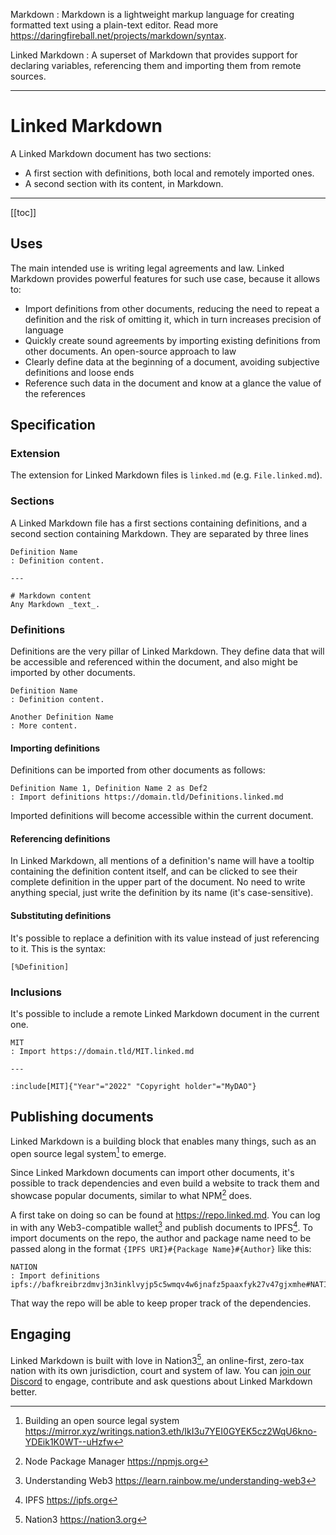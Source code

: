 Markdown
: Markdown is a lightweight markup language for creating formatted text using a plain-text editor. Read more https://daringfireball.net/projects/markdown/syntax.

Linked Markdown
: A superset of Markdown that provides support for declaring variables, referencing them and importing them from remote sources.

---

# Linked Markdown

A Linked Markdown document has two sections:

- A first section with definitions, both local and remotely imported ones.
- A second section with its content, in Markdown.

---

[[toc]]

## Uses

The main intended use is writing legal agreements and law. Linked Markdown provides powerful features for such use case, because it allows to:

- Import definitions from other documents, reducing the need to repeat a definition and the risk of omitting it, which in turn increases precision of language
- Quickly create sound agreements by importing existing definitions from other documents. An open-source approach to law
- Clearly define data at the beginning of a document, avoiding subjective definitions and loose ends
- Reference such data in the document and know at a glance the value of the references

## Specification

### Extension

The extension for Linked Markdown files is `linked.md` (e.g. `File.linked.md`).

### Sections

A Linked Markdown file has a first sections containing definitions, and a second section containing Markdown. They are separated by three lines

```
Definition Name
: Definition content.

---

# Markdown content
Any Markdown _text_.
```

### Definitions

Definitions are the very pillar of Linked Markdown. They define data that will be accessible and referenced within the document, and also might be imported by other documents.

```
Definition Name
: Definition content.

Another Definition Name
: More content.
```

#### Importing definitions

Definitions can be imported from other documents as follows:

```
Definition Name 1, Definition Name 2 as Def2
: Import definitions https://domain.tld/Definitions.linked.md
```

Imported definitions will become accessible within the current document.

#### Referencing definitions

In Linked Markdown, all mentions of a definition's name will have a tooltip containing the definition content itself, and can be clicked to see their complete definition in the upper part of the document.
No need to write anything special, just write the definition by its name (it's case-sensitive).

#### Substituting definitions

It's possible to replace a definition with its value instead of just referencing to it. This is the syntax:

```
[%Definition]
```

### Inclusions

It's possible to include a remote Linked Markdown document in the current one.

```
MIT
: Import https://domain.tld/MIT.linked.md

---

:include[MIT]{"Year"="2022" "Copyright holder"="MyDAO"}
```

## Publishing documents

Linked Markdown is a building block that enables many things, such as an open source legal system[^1] to emerge.

Since Linked Markdown documents can import other documents, it's possible to track dependencies and even build a website to track them and showcase popular documents, similar to what NPM[^2] does.

A first take on doing so can be found at https://repo.linked.md. You can log in with any Web3-compatible wallet[^3] and publish documents to IPFS[^4].
To import documents on the repo, the author and package name need to be passed along in the format `{IPFS URI}#{Package Name}#{Author}` like this:

```
NATION
: Import definitions ipfs://bafkreibrzdmvj3n3inklvyjp5c5wmqv4w6jnafz5paaxfyk27v47gjxmhe#NATION#luisc.eth
```

That way the repo will be able to keep proper track of the dependencies.

## Engaging

Linked Markdown is built with love in Nation3[^5], an online-first, zero-tax nation with its own jurisdiction, court and system of law. You can [join our Discord](https://n3.gg/discord) to engage, contribute and ask questions about Linked Markdown better.

[^1]: Building an open source legal system https://mirror.xyz/writings.nation3.eth/IkI3u7YEI0GYEK5cz2WqU6kno-YDEik1K0WT--uHzfw
[^2]: Node Package Manager https://npmjs.org
[^3]: Understanding Web3 https://learn.rainbow.me/understanding-web3
[^4]: IPFS https://ipfs.org
[^5]: Nation3 https://nation3.org
